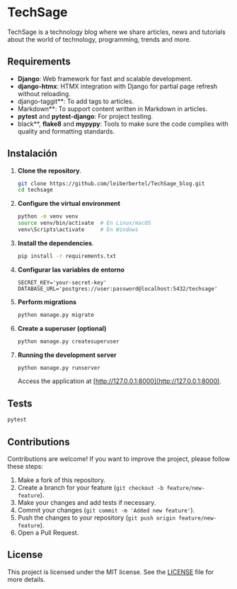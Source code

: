 # TechSage

TechSage is a technology blog where we share articles, news and tutorials about the world of technology, programming, trends and more.

## Requirements

- **Django**: Web framework for fast and scalable development.
- **django-htmx**: HTMX integration with Django for partial page refresh without reloading.
- django-taggit**: To add tags to articles.
- Markdown**: To support content written in Markdown in articles.
- **pytest** and **pytest-django**: For project testing.
- black**, **flake8** and **mypypy**: Tools to make sure the code complies with quality and formatting standards.

## Instalación

1. **Clone the repository**.

   ```bash
   git clone https://github.com/leiberbertel/TechSage_blog.git
   cd techsage
   ```

2. **Configure the virtual environment**

   ```bash
   python -m venv venv
   source venv/bin/activate  # En Linux/macOS
   venv\Scripts\activate     # En Windows
   ```

3. **Install the dependencies**.

   ```bash
   pip install -r requirements.txt
   ```

4. **Configurar las variables de entorno**

   ```
   SECRET_KEY='your-secret-key'
   DATABASE_URL='postgres://user:password@localhost:5432/techsage'
   ```

5. **Perform migrations**

   ```bash
   python manage.py migrate
   ```

6. **Create a superuser (optional)**

   ```bash
   python manage.py createsuperuser
   ```

7. **Running the development server**

   ```bash
   python manage.py runserver
   ```

   Access the application at [http://127.0.0.1:8000](http://127.0.0.1:8000).

## Tests

```bash
pytest
```

## Contributions

Contributions are welcome! If you want to improve the project, please follow these steps:

1. Make a fork of this repository.
2. Create a branch for your feature (`git checkout -b feature/new-feature`).
3. Make your changes and add tests if necessary.
4. Commit your changes (`git commit -m 'Added new feature'`).
5. Push the changes to your repository (`git push origin feature/new-feature`).
6. Open a Pull Request.

## License

This project is licensed under the MIT license. See the [LICENSE](LICENSE) file for more details.